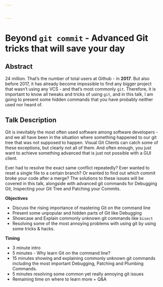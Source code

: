 ```yaml
---


---
```


<h1 id="beyond-git-commit---advanced-git-tricks-that-will-save-your-day">Beyond <code>git commit</code> - Advanced Git tricks that will save your day</h1>
<h2 id="abstract">Abstract</h2>
<p>24 million. That’s the number of total users at Github - in <strong>2017</strong>. But also before 2017, it has already become impossible to find any bigger project that wasn’t using any VCS - and that’s most commonly <code>git</code>. Therefore, it is important to know all tweaks and tricks of using <code>git</code>, and in this talk, I am going to present some hidden commands that you have probably neither used nor heard of.</p>
<h2 id="talk-description">Talk Description</h2>
<p>Git is inevitably the most often used software among software developers - and we all have been in the situation where something happened to our git tree that was not supposed to happen. Visual Git Clients can catch some of these exceptions, but clearly not all of them. And often enough, you just want to achieve something advanced that is just not possible with a GUI client.</p>
<p>Ever had to resolve the exact same conflict repeatedly? Ever wanted to reset a single file to a certain branch? Or wanted to find out which commit broke your code after a merge? The solutions to these issues will be covered in this talk, alongside with advanced git commands for Debugging Git, Inspecting your Git Tree and Patching your Commits.</p>
<p><strong>Objectives</strong></p>
<ul>
<li>Discuss the rising importance of mastering Git on the command line</li>
<li>Present some unpopular and hidden parts of Git like Debugging</li>
<li>Showcase and Explain commonly unknown git commands like <code>bisect</code></li>
<li>Resolving some of the most annoying problems with using git by using some tricks &amp; hacks.</li>
</ul>
<p><strong>Timing</strong></p>
<ul>
<li>3 minute intro</li>
<li>5 minutes - Why learn Git on the command line?</li>
<li>15 minutes showing and explaining commonly unknown git commands including the most important Debugging, Patching and Plumbing Commands.</li>
<li>5 minutes resolving some common yet really annoying git issues</li>
<li>Remaining time on where to learn more + Q&amp;A</li>
</ul>

